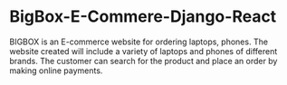 # BigBox-E-Commere-Django-React
BIGBOX is an E-commerce website for ordering laptops, phones. The website created will include a variety of laptops and phones of different brands. The customer can search for the product and place an order by making online payments. 
